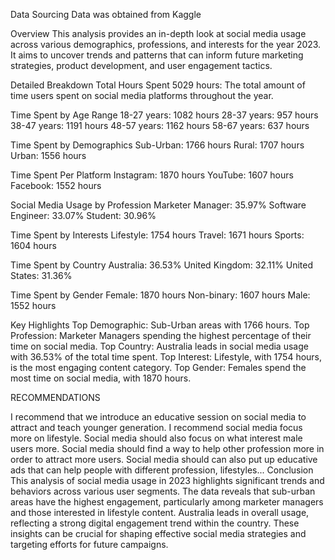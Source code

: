 Data Sourcing
Data was obtained from Kaggle

Overview
This analysis provides an in-depth look at social media usage across various demographics, professions, and interests for the year 2023. It aims to uncover trends and patterns that can inform future marketing strategies, product development, and user engagement tactics.

Detailed Breakdown
Total Hours Spent
5029 hours: The total amount of time users spent on social media platforms throughout the year.

Time Spent by Age Range
18-27 years: 1082 hours
28-37 years: 957 hours
38-47 years: 1191 hours
48-57 years: 1162 hours
58-67 years: 637 hours

Time Spent by Demographics
Sub-Urban: 1766 hours
Rural: 1707 hours
Urban: 1556 hours

Time Spent Per Platform
Instagram: 1870 hours
YouTube: 1607 hours
Facebook: 1552 hours

Social Media Usage by Profession
Marketer Manager: 35.97%
Software Engineer: 33.07%
Student: 30.96%

Time Spent by Interests
Lifestyle: 1754 hours
Travel: 1671 hours
Sports: 1604 hours

Time Spent by Country
Australia: 36.53%
United Kingdom: 32.11%
United States: 31.36%

Time Spent by Gender
Female: 1870 hours
Non-binary: 1607 hours
Male: 1552 hours

Key Highlights
Top Demographic: Sub-Urban areas with 1766 hours.
Top Profession: Marketer Managers spending the highest percentage of their time on social media.
Top Country: Australia leads in social media usage with 36.53% of the total time spent.
Top Interest: Lifestyle, with 1754 hours, is the most engaging content category.
Top Gender: Females spend the most time on social media, with 1870 hours.

RECOMMENDATIONS

I recommend that we introduce an educative session on social media to attract and teach younger generation.
I recommend social media focus more on lifestyle.
Social media should also focus on what interest male users more.
Social media should find a way to help other profession more in order to attract more users.
Social media should can also put up educative ads that can help people with different profession, lifestyles...
Conclusion
This analysis of social media usage in 2023 highlights significant trends and behaviors across various user segments. The data reveals that sub-urban areas have the highest engagement, particularly among marketer managers and those interested in lifestyle content. Australia leads in overall usage, reflecting a strong digital engagement trend within the country. These insights can be crucial for shaping effective social media strategies and targeting efforts for future campaigns.



